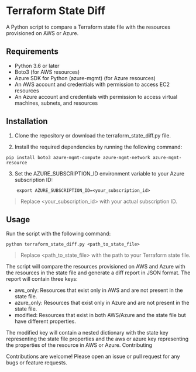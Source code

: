 # Terraform State Diff

A Python script to compare a Terraform state file with the resources provisioned on AWS or Azure.
## Requirements

  *  Python 3.6 or later
  *  Boto3 (for AWS resources)
  *  Azure SDK for Python (azure-mgmt) (for Azure resources)
  *  An AWS account and credentials with permission to access EC2 resources
  *  An Azure account and credentials with permission to access virtual machines, subnets, and resources

## Installation

  1.  Clone the repository or download the terraform_state_diff.py file.

  2. Install the required dependencies by running the following command:
```
pip install boto3 azure-mgmt-compute azure-mgmt-network azure-mgmt-resource
```
  3. Set the AZURE_SUBSCRIPTION_ID environment variable to your Azure subscription ID:

```
    export AZURE_SUBSCRIPTION_ID=<your_subscription_id>
```
> Replace <your_subscription_id> with your actual subscription ID.

## Usage

Run the script with the following command:

```
python terraform_state_diff.py <path_to_state_file>
```
> Replace <path_to_state_file> with the path to your Terraform state file.

The script will compare the resources provisioned on AWS and Azure with the resources in the state file and generate a diff report in JSON format. The report will contain three keys:

  *  aws_only: Resources that exist only in AWS and are not present in the state file.
  *  azure_only: Resources that exist only in Azure and are not present in the state file.
  *  modified: Resources that exist in both AWS/Azure and the state file but have different properties.

The modified key will contain a nested dictionary with the state key representing the state file properties and the aws or azure key representing the properties of the resource in AWS or Azure.
Contributing

Contributions are welcome! Please open an issue or pull request for any bugs or feature requests.
